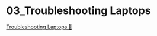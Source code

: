 # 03_Troubleshooting Laptops

[Troubleshooting Laptops &#128279;](https://alison.com/topic/learn/84233/topic-b)
